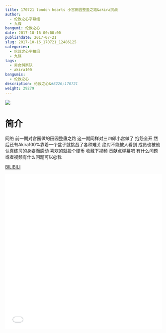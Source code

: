 ```yaml
---
title: 170721 london hearts 小宫田园整蛊之路&akira挑战
author: 
  - 伦敦之心字幕组
  - 九條
bangumi: 伦敦之心
date: 2017-10-16 00:00:00
publishdate: 2017-07-21
slug: 2017-10-16_170721_12486125
categories: 
  - 伦敦之心字幕组
  - 九條
tags: 
  - 男女纠察队
  - akira100
bangumis: 
  - 伦敦之心
description: 伦敦之心&#8226;170721
weight: 29279
---
```


![](https://i.imgur.com/61BOFyF.jpg)

# 简介  
网络
前一期对宫园做的田园整蛊之路 这一期同样对三四郎小宫做了 抱怨全开 然后还有Akira100%靠着一个盆子就挑战了各种难关 绝对不能被人看到 成员也被他认真练习的身姿而感动 喜欢的就投个硬币 收藏下视频 贡献点弹幕吧 有什么问题或者视频有什么问题可以@我

  [BILIBILI](https://www.bilibili.com/video/av12486125/)


<div class="vcontainer">  <iframe class='video' src="//www.bilibili.com/blackboard/player.html?cid=20548769&aid=12486125" width="100%" height="500" frameborder="0" allowfullscreen="allowfullscreen"></iframe></div>
